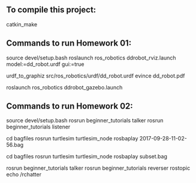 

## To compile this project:

catkin_make

## Commands to run Homework 01:

source devel/setup.bash
roslaunch ros_robotics ddrobot_rviz.launch model:=dd_robot.urdf gui:=true

urdf_to_graphiz src/ros_robotics/urdf/dd_robot.urdf 
evince dd_robot.pdf

roslaunch ros_robotics ddrobot_gazebo.launch 


## Commands to run Homework 02:

source devel/setup.bash
rosrun beginner_tutorials talker
rosrun beginner_tutorials listener


cd bagfiles
rosrun turtlesim turtlesim_node
rosbaplay 2017-09-28-11-02-56.bag

cd bagfiles
rosrun turtlesim turtlesim_node
rosbaplay subset.bag


rosrun beginner_tutorials talker
rosrun beginner_tutorials reverser
rostopic echo /rchatter 


